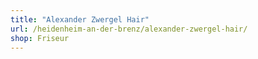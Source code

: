 ```yaml
---
title: "Alexander Zwergel Hair"
url: /heidenheim-an-der-brenz/alexander-zwergel-hair/
shop: Friseur
---
```

